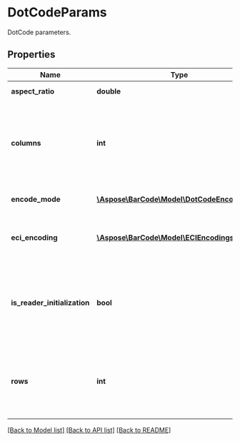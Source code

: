 # DotCodeParams

DotCode parameters.

## Properties
Name | Type | Description | Notes
---- | ---- | ----------- | -----
**aspect_ratio** | **double** | Height/Width ratio of 2D BarCode module. | [optional] 
**columns** | **int** | Identifies columns count. Sum of the number of rows plus the number of columns of a DotCode symbol must be odd. Number of columns must be at least 5. | [optional] 
**encode_mode** | [**\Aspose\BarCode\Model\DotCodeEncodeMode**](DotCodeEncodeMode.md) | Identifies DotCode encode mode. Default value: Auto. | [optional] 
**eci_encoding** | [**\Aspose\BarCode\Model\ECIEncodings**](ECIEncodings.md) | Identifies ECI encoding. Used when DotCodeEncodeMode is Auto. Default value: ISO-8859-1. | [optional] 
**is_reader_initialization** | **bool** | Indicates whether code is used for instruct reader to interpret the following data as instructions for initialization or reprogramming of the bar code reader. Default value is false. | [optional] 
**rows** | **int** | Identifies rows count. Sum of the number of rows plus the number of columns of a DotCode symbol must be odd. Number of rows must be at least 5. | [optional] 

[[Back to Model list]](../../README.md#documentation-for-models) [[Back to API list]](../../README.md#documentation-for-api-endpoints) [[Back to README]](../../README.md)


